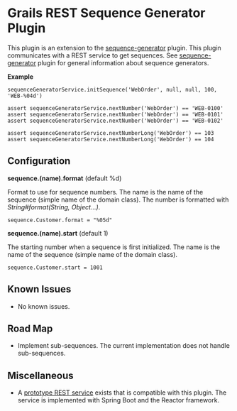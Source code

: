 # Grails REST Sequence Generator Plugin

This plugin is an extension to the [sequence-generator](https://github.com/goeh/grails-sequence-generator) plugin.
This plugin communicates with a REST service to get sequences.
See [sequence-generator](https://github.com/goeh/grails-sequence-generator) plugin for general information about sequence generators.

**Example**

    sequenceGeneratorService.initSequence('WebOrder', null, null, 100, 'WEB-%04d')

    assert sequenceGeneratorService.nextNumber('WebOrder') == 'WEB-0100'
    assert sequenceGeneratorService.nextNumber('WebOrder') == 'WEB-0101'
    assert sequenceGeneratorService.nextNumber('WebOrder') == 'WEB-0102'

    assert sequenceGeneratorService.nextNumberLong('WebOrder') == 103
    assert sequenceGeneratorService.nextNumberLong('WebOrder') == 104

## Configuration

**sequence.(name).format** (default %d)

Format to use for sequence numbers. The name is the name of the sequence (simple name of the domain class).
The number is formatted with *String#format(String, Object...)*.

    sequence.Customer.format = "%05d"

**sequence.(name).start** (default 1)

The starting number when a sequence is first initialized. The name is the name of the sequence (simple name of the domain class).

    sequence.Customer.start = 1001

## Known Issues

- No known issues.

## Road Map

- Implement sub-sequences. The current implementation does not handle sub-sequences.

## Miscellaneous

- A [prototype REST service](https://github.com/goeh/sequence-rest-service) exists that is compatible with this plugin.
  The service is implemented with Spring Boot and the Reactor framework.
